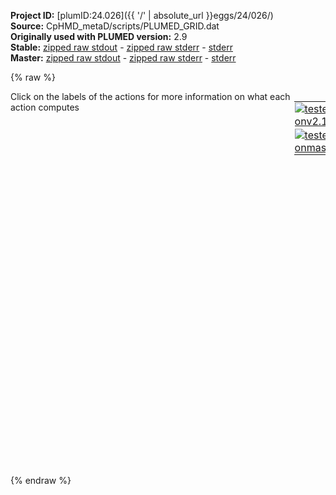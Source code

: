 **Project ID:** [plumID:24.026]({{ '/' | absolute_url }}eggs/24/026/)  
**Source:** CpHMD_metaD/scripts/PLUMED_GRID.dat  
**Originally used with PLUMED version:** 2.9  
**Stable:** [zipped raw stdout](PLUMED_GRID.dat.plumed.stdout.txt.zip) - [zipped raw stderr](PLUMED_GRID.dat.plumed.stderr.txt.zip) - [stderr](PLUMED_GRID.dat.plumed.stderr)  
**Master:** [zipped raw stdout](PLUMED_GRID.dat.plumed_master.stdout.txt.zip) - [zipped raw stderr](PLUMED_GRID.dat.plumed_master.stderr.txt.zip) - [stderr](PLUMED_GRID.dat.plumed_master.stderr)  

{% raw %}
<div style="width: 100%; float:left">
<div style="width: 90%; float:left" id="value_details_data/CpHMD_metaD/scripts/PLUMED_GRID.dat"> Click on the labels of the actions for more information on what each action computes </div>
<div style="width: 10%; float:left"><table><tr><td style="padding:1px"><a href="PLUMED_GRID.dat.plumed.stderr"><img src="https://img.shields.io/badge/v2.10-passing-green.svg" alt="tested onv2.10" /></a></td></tr><tr><td style="padding:1px"><a href="PLUMED_GRID.dat.plumed_master.stderr"><img src="https://img.shields.io/badge/master-failed-red.svg" alt="tested onmaster" /></a></td></tr></table></div></div>
<pre style="width=97%;">
<span style="color:blue" class="comment">########################################</span>
<span style="color:blue" class="comment"># Check if the timesteps and temperature values are consistent with previous settings</span>
<span style="color:blue" class="comment"># Activate MOLINFO functionalities</span>
<span class="plumedtooltip" style="color:green">MOLINFO<span class="right">This command is used to provide information on the molecules that are present in your system. <a href="https://www.plumed.org/doc-master/user-doc/html/_m_o_l_i_n_f_o.html" style="color:green">More details</a><i></i></span></span> <span class="plumedtooltip">STRUCTURE<span class="right">a file in pdb format containing a reference structure<i></i></span></span>=rep1.pdb
<span style="display:none;" id="data/CpHMD_metaD/scripts/PLUMED_GRID.dat">The MOLINFO action with label <b></b> calculates something</span><span class="plumedtooltip" style="color:green">RESTART<span class="right">Activate restart. <a href="https://www.plumed.org/doc-master/user-doc/html/_r_e_s_t_a_r_t.html" style="color:green">More details</a><i></i></span></span> <span style="color:blue" class="comment"># Do not remove this line. This is ignored for the first cycle in each block</span>
<b name="data/CpHMD_metaD/scripts/PLUMED_GRID.datchi" onclick='showPath("data/CpHMD_metaD/scripts/PLUMED_GRID.dat","data/CpHMD_metaD/scripts/PLUMED_GRID.datchi","data/CpHMD_metaD/scripts/PLUMED_GRID.datchi","brown")'>chi</b>:  <span class="plumedtooltip" style="color:green">TORSION<span class="right">Calculate a torsional angle. <a href="https://www.plumed.org/doc-master/user-doc/html/_t_o_r_s_i_o_n.html" style="color:green">More details</a><i></i></span></span> <span class="plumedtooltip">ATOMS<span class="right">the four atoms involved in the torsional angle<i></i></span></span>=8,9,19,28
<span style="display:none;" id="data/CpHMD_metaD/scripts/PLUMED_GRID.datchi">The TORSION action with label <b>chi</b> calculates the following quantities:<table  align="center" frame="void" width="95%" cellpadding="5%"><tr><td width="5%"><b> Quantity </b>  </td><td><b> Description </b> </td></tr><tr><td width="5%">chi.value</td><td>the TORSION involving these atoms</td></tr></table></span><b name="data/CpHMD_metaD/scripts/PLUMED_GRID.datpuck" onclick='showPath("data/CpHMD_metaD/scripts/PLUMED_GRID.dat","data/CpHMD_metaD/scripts/PLUMED_GRID.datpuck","data/CpHMD_metaD/scripts/PLUMED_GRID.datpuck","brown")'>puck</b>: <span class="plumedtooltip" style="color:green">PUCKERING<span class="right"> Calculate sugar pseudorotation coordinates. <a href="https://www.plumed.org/doc-master/user-doc/html/_p_u_c_k_e_r_i_n_g.html" style="color:green">More details</a><i></i></span></span> <span class="plumedtooltip">ATOMS<span class="right">the five or six atoms of the sugar ring in the proper order<i></i></span></span>=6,8,9,13,11
<span style="color:blue" class="comment"># Activate well-tempered metadynamics in phi</span>
<span style="display:none;" id="data/CpHMD_metaD/scripts/PLUMED_GRID.datpuck">The PUCKERING action with label <b>puck</b> calculates the following quantities:<table  align="center" frame="void" width="95%" cellpadding="5%"><tr><td width="5%"><b> Quantity </b>  </td><td><b> Description </b> </td></tr><tr><td width="5%">puck.phs</td><td>Pseudorotation phase (5 membered rings)</td></tr><tr><td width="5%">puck.amp</td><td>Pseudorotation amplitude (5 membered rings)</td></tr><tr><td width="5%">puck.Zx</td><td>Pseudorotation x Cartesian component (5 membered rings)</td></tr><tr><td width="5%">puck.Zy</td><td>Pseudorotation y Cartesian component (5 membered rings)</td></tr><tr><td width="5%">puck.phi</td><td>Pseudorotation phase (6 membered rings)</td></tr><tr><td width="5%">puck.theta</td><td>Theta angle (6 membered rings)</td></tr><tr><td width="5%">puck.amplitude</td><td>Pseudorotation amplitude (6 membered rings)</td></tr><tr><td width="5%">puck.qx</td><td>Cartesian component x (6 membered rings)</td></tr><tr><td width="5%">puck.qy</td><td>Cartesian component y (6 membered rings)</td></tr><tr><td width="5%">puck.qz</td><td>Cartesian component z (6 membered rings)</td></tr></table></span><b name="data/CpHMD_metaD/scripts/PLUMED_GRID.datmetad" onclick='showPath("data/CpHMD_metaD/scripts/PLUMED_GRID.dat","data/CpHMD_metaD/scripts/PLUMED_GRID.datmetad","data/CpHMD_metaD/scripts/PLUMED_GRID.datmetad","brown")'>metad</b>: <span class="plumedtooltip" style="color:green">METAD<span class="right">Used to performed metadynamics on one or more collective variables. <a href="https://www.plumed.org/doc-master/user-doc/html/_m_e_t_a_d.html" style="color:green">More details</a><i></i></span></span> <span class="plumedtooltip">ARG<span class="right">the labels of the scalars on which the bias will act<i></i></span></span>=<b name="data/CpHMD_metaD/scripts/PLUMED_GRID.datchi">chi</b>,<b name="data/CpHMD_metaD/scripts/PLUMED_GRID.datpuck">puck.Zx</b> <span class="plumedtooltip">PACE<span class="right">the frequency for hill addition<i></i></span></span>=500 <span class="plumedtooltip">HEIGHT<span class="right">the heights of the Gaussian hills<i></i></span></span>=2.0 <span class="plumedtooltip">SIGMA<span class="right">the widths of the Gaussian hills<i></i></span></span>=0.35,0.35 <span class="plumedtooltip">BIASFACTOR<span class="right">use well tempered metadynamics and use this bias factor<i></i></span></span>=4 <span class="plumedtooltip">TEMP<span class="right">the system temperature - this is only needed if you are doing well-tempered metadynamics<i></i></span></span>=300 <span class="plumedtooltip">FILE<span class="right"> a file in which the list of added hills is stored<i></i></span></span>=HILLS <span class="plumedtooltip">GRID_MIN<span class="right">the lower bounds for the grid<i></i></span></span>=-pi,-pi <span class="plumedtooltip">GRID_MAX<span class="right">the upper bounds for the grid<i></i></span></span>=pi,pi <span class="plumedtooltip">GRID_WSTRIDE<span class="right">write the grid to a file every N steps<i></i></span></span>=500 <span class="plumedtooltip">GRID_WFILE<span class="right">the file on which to write the grid<i></i></span></span>=GRID <span class="plumedtooltip">GRID_RFILE<span class="right">a grid file from which the bias should be read at the initial step of the simulation<i></i></span></span>=GRID
   <span style="color:blue" class="comment"># Deposit a Gaussian every 500 time steps, with initial height </span>
   <span style="color:blue" class="comment"># equal to 1.2 kJ/mol and bias factor equal to 10 </span>
   
   <span style="color:blue" class="comment"># Gaussian width (sigma) should be chosen based on the CV fluctuations in unbiased run </span>
   <span style="color:blue" class="comment"># try 1/2 or 1/3 of the estimated fluctuations </span>
   
   <span style="color:blue" class="comment"># Gaussians will be written to file and also stored on grid </span>
<br/><span style="color:blue" class="comment"># Print both collective variables on COLVAR file every colvar_stride steps (Xps)</span>
<span style="display:none;" id="data/CpHMD_metaD/scripts/PLUMED_GRID.datmetad">The METAD action with label <b>metad</b> calculates the following quantities:<table  align="center" frame="void" width="95%" cellpadding="5%"><tr><td width="5%"><b> Quantity </b>  </td><td><b> Description </b> </td></tr><tr><td width="5%">metad.bias</td><td>the instantaneous value of the bias potential</td></tr></table></span><span class="plumedtooltip" style="color:green">PRINT<span class="right">Print quantities to a file. <a href="https://www.plumed.org/doc-master/user-doc/html/_p_r_i_n_t.html" style="color:green">More details</a><i></i></span></span> <span class="plumedtooltip">ARG<span class="right">the labels of the values that you would like to print to the file<i></i></span></span>=<b name="data/CpHMD_metaD/scripts/PLUMED_GRID.datchi">chi</b>,<b name="data/CpHMD_metaD/scripts/PLUMED_GRID.datpuck">puck.Zx</b>,<b name="data/CpHMD_metaD/scripts/PLUMED_GRID.datmetad">metad.bias</b>  <span class="plumedtooltip">STRIDE<span class="right"> the frequency with which the quantities of interest should be output<i></i></span></span>=1000 <span class="plumedtooltip">FILE<span class="right">the name of the file on which to output these quantities<i></i></span></span>=COLVAR 
</pre>
{% endraw %}
